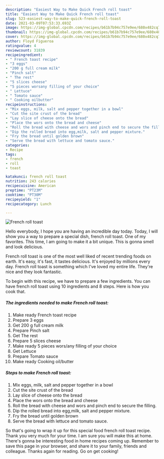```yaml
---
description: "Easiest Way to Make Quick French roll toast"
title: "Easiest Way to Make Quick French roll toast"
slug: 523-easiest-way-to-make-quick-french-roll-toast
date: 2021-03-09T07:53:33.693Z
image: https://img-global.cpcdn.com/recipes/b61b7b94c757e9ee/680x482cq70/french-roll-toast-recipe-main-photo.jpg
thumbnail: https://img-global.cpcdn.com/recipes/b61b7b94c757e9ee/680x482cq70/french-roll-toast-recipe-main-photo.jpg
cover: https://img-global.cpcdn.com/recipes/b61b7b94c757e9ee/680x482cq70/french-roll-toast-recipe-main-photo.jpg
author: Floyd Figueroa
ratingvalue: 4
reviewcount: 31839
recipeingredient:
- " French toast recipe"
- "3 eggs"
- "200 g full cream milk"
- "Pinch salt"
- " The rest"
- "5 slices cheese"
- "5 pieces worsany filling of your choice"
- " Lettuce"
- " Tomato sauce"
- " Cooking oilbutter"
recipeinstructions:
- "Mix eggs, milk, salt and pepper together in a bowl"
- "Cut the site crust of the bread"
- "Lay slice of cheese onto the bread"
- "Place the wors onto the bread and cheese"
- "Roll the bread with cheese and wors and pinch end to secure the filling."
- "Dip the rolled bread into egg,milk, salt and pepper mixture."
- "Fry the bread until golden brown"
- "Serve the bread with lettuce and tomato sauce."
categories:
- Recipe
tags:
- french
- roll
- toast

katakunci: french roll toast 
nutrition: 243 calories
recipecuisine: American
preptime: "PT23M"
cooktime: "PT30M"
recipeyield: "1"
recipecategory: Lunch

---
```



![French roll toast](https://img-global.cpcdn.com/recipes/b61b7b94c757e9ee/680x482cq70/french-roll-toast-recipe-main-photo.jpg)

Hello everybody, I hope you are having an incredible day today. Today, I will show you a way to prepare a special dish, french roll toast. One of my favorites. This time, I am going to make it a bit unique. This is gonna smell and look delicious.

French roll toast is one of the most well liked of recent trending foods on earth. It's easy, it's fast, it tastes delicious. It's enjoyed by millions every day. French roll toast is something which I've loved my entire life. They're nice and they look fantastic.




To begin with this recipe, we have to prepare a few ingredients. You can have french roll toast using 10 ingredients and 8 steps. Here is how you cook that.

<!--inarticleads1-->

##### The ingredients needed to make French roll toast:

1. Make ready  French toast recipe
1. Prepare 3 eggs
1. Get 200 g full cream milk
1. Prepare Pinch salt
1. Get  The rest
1. Prepare 5 slices cheese
1. Make ready 5 pieces wors/any filling of your choice
1. Get  Lettuce
1. Prepare  Tomato sauce
1. Make ready  Cooking oil/butter




<!--inarticleads2-->

##### Steps to make French roll toast:

1. Mix eggs, milk, salt and pepper together in a bowl
1. Cut the site crust of the bread
1. Lay slice of cheese onto the bread
1. Place the wors onto the bread and cheese
1. Roll the bread with cheese and wors and pinch end to secure the filling.
1. Dip the rolled bread into egg,milk, salt and pepper mixture.
1. Fry the bread until golden brown
1. Serve the bread with lettuce and tomato sauce.




So that's going to wrap it up for this special food french roll toast recipe. Thank you very much for your time. I am sure you will make this at home. There's gonna be interesting food in home recipes coming up. Remember to save this page in your browser, and share it to your family, friends and colleague. Thanks again for reading. Go on get cooking!
